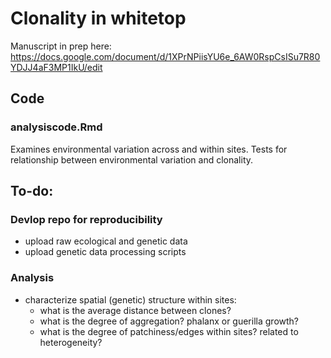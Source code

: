 # Clonality in whitetop 
Manuscript in prep here: https://docs.google.com/document/d/1XPrNPiisYU6e_6AW0RspCsISu7R80YDJJ4aF3MP1IkU/edit

## Code
### analysiscode.Rmd 
 Examines environmental variation across and within sites. Tests for relationship between environmental variation and clonality. 

## To-do:
### Devlop repo for reproducibility
- upload raw ecological and genetic data
- upload genetic data processing scripts
### Analysis 
- characterize spatial (genetic) structure within sites:
  - what is the average distance between clones? 
  - what is the degree of aggregation? phalanx or guerilla growth? 
  - what is the degree of patchiness/edges within sites? related to heterogeneity? 
